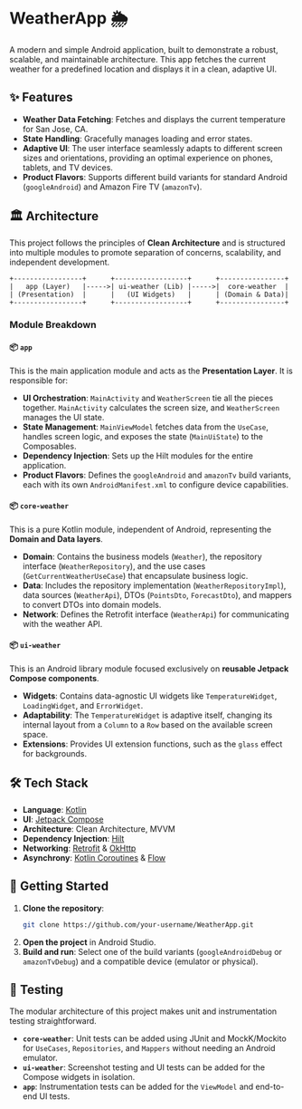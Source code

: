 # WeatherApp 🌦️

A modern and simple Android application, built to demonstrate a robust, scalable, and maintainable architecture. This app fetches the current weather for a predefined location and displays it in a clean, adaptive UI.

## ✨ Features

*   **Weather Data Fetching**: Fetches and displays the current temperature for San Jose, CA.
*   **State Handling**: Gracefully manages loading and error states.
*   **Adaptive UI**: The user interface seamlessly adapts to different screen sizes and orientations, providing an optimal experience on phones, tablets, and TV devices.
*   **Product Flavors**: Supports different build variants for standard Android (`googleAndroid`) and Amazon Fire TV (`amazonTv`).

## 🏛️ Architecture

This project follows the principles of **Clean Architecture** and is structured into multiple modules to promote separation of concerns, scalability, and independent development.

```
+-----------------+      +------------------+      +----------------+
|   app (Layer)   |----->| ui-weather (Lib) |----->|  core-weather  |
| (Presentation)  |      |   (UI Widgets)   |      | (Domain & Data)|
+-----------------+      +------------------+      +----------------+
```

### Module Breakdown

#### 📦 `app`
This is the main application module and acts as the **Presentation Layer**. It is responsible for:
*   **UI Orchestration**: `MainActivity` and `WeatherScreen` tie all the pieces together. `MainActivity` calculates the screen size, and `WeatherScreen` manages the UI state.
*   **State Management**: `MainViewModel` fetches data from the `UseCase`, handles screen logic, and exposes the state (`MainUiState`) to the Composables.
*   **Dependency Injection**: Sets up the Hilt modules for the entire application.
*   **Product Flavors**: Defines the `googleAndroid` and `amazonTv` build variants, each with its own `AndroidManifest.xml` to configure device capabilities.

#### 📦 `core-weather`
This is a pure Kotlin module, independent of Android, representing the **Domain and Data layers**.
*   **Domain**: Contains the business models (`Weather`), the repository interface (`WeatherRepository`), and the use cases (`GetCurrentWeatherUseCase`) that encapsulate business logic.
*   **Data**: Includes the repository implementation (`WeatherRepositoryImpl`), data sources (`WeatherApi`), DTOs (`PointsDto`, `ForecastDto`), and mappers to convert DTOs into domain models.
*   **Network**: Defines the Retrofit interface (`WeatherApi`) for communicating with the weather API.

#### 📦 `ui-weather`
This is an Android library module focused exclusively on **reusable Jetpack Compose components**.
*   **Widgets**: Contains data-agnostic UI widgets like `TemperatureWidget`, `LoadingWidget`, and `ErrorWidget`.
*   **Adaptability**: The `TemperatureWidget` is adaptive itself, changing its internal layout from a `Column` to a `Row` based on the available screen space.
*   **Extensions**: Provides UI extension functions, such as the `glass` effect for backgrounds.

## 🛠️ Tech Stack

*   **Language**: [Kotlin](https://kotlinlang.org/)
*   **UI**: [Jetpack Compose](https://developer.android.com/jetpack/compose)
*   **Architecture**: Clean Architecture, MVVM
*   **Dependency Injection**: [Hilt](https://dagger.dev/hilt/)
*   **Networking**: [Retrofit](https://square.github.io/retrofit/) & [OkHttp](https://square.github.io/okhttp/)
*   **Asynchrony**: [Kotlin Coroutines](https://kotlinlang.org/docs/coroutines-overview.html) & [Flow](https://kotlinlang.org/docs/flow.html)

## 🚀 Getting Started

1.  **Clone the repository**:
    ```bash
    git clone https://github.com/your-username/WeatherApp.git
    ```
2.  **Open the project** in Android Studio.
3.  **Build and run**: Select one of the build variants (`googleAndroidDebug` or `amazonTvDebug`) and a compatible device (emulator or physical).

## 🧪 Testing

The modular architecture of this project makes unit and instrumentation testing straightforward.

*   **`core-weather`**: Unit tests can be added using JUnit and MockK/Mockito for `UseCases`, `Repositories`, and `Mappers` without needing an Android emulator.
*   **`ui-weather`**: Screenshot testing and UI tests can be added for the Compose widgets in isolation.
*   **`app`**: Instrumentation tests can be added for the `ViewModel` and end-to-end UI tests.
